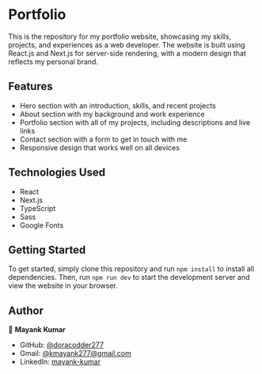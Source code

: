 # Portfolio

This is the repository for my portfolio website, showcasing my skills, projects, and experiences as a web developer. The website is built using React.js and Next.js for server-side rendering, with a modern design that reflects my personal brand.

## Features

- Hero section with an introduction, skills, and recent projects
- About section with my background and work experience
- Portfolio section with all of my projects, including descriptions and live links
- Contact section with a form to get in touch with me
- Responsive design that works well on all devices

## Technologies Used

- React
- Next.js
- TypeScript
- Sass
- Google Fonts

## Getting Started

To get started, simply clone this repository and run `npm install` to install all dependencies. Then, run `npm run dev` to start the development server and view the website in your browser.

## Author

👤 **Mayank Kumar**

- GitHub: [@doracodder277](https://github.com/doracodder277/)
- Gmail: [@kmayank277@gmail.com](kmayank277@gmail.com)
- LinkedIn: [mayank-kumar](https://www.linkedin.com/in/mayank-kumar-606711172/)

